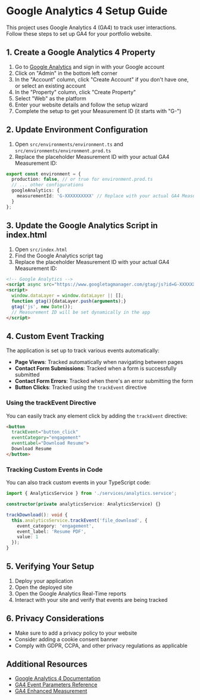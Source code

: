 # Google Analytics 4 Setup Guide

This project uses Google Analytics 4 (GA4) to track user interactions. Follow these steps to set up GA4 for your portfolio website.

## 1. Create a Google Analytics 4 Property

1. Go to [Google Analytics](https://analytics.google.com/) and sign in with your Google account
2. Click on "Admin" in the bottom left corner
3. In the "Account" column, click "Create Account" if you don't have one, or select an existing account
4. In the "Property" column, click "Create Property"
5. Select "Web" as the platform
6. Enter your website details and follow the setup wizard
7. Complete the setup to get your Measurement ID (it starts with "G-")

## 2. Update Environment Configuration

1. Open `src/environments/environment.ts` and `src/environments/environment.prod.ts`
2. Replace the placeholder Measurement ID with your actual GA4 Measurement ID:

```typescript
export const environment = {
  production: false, // or true for environment.prod.ts
  // ... other configurations
  googleAnalytics: {
    measurementId: 'G-XXXXXXXXXX' // Replace with your actual GA4 Measurement ID
  }
};
```

## 3. Update the Google Analytics Script in index.html

1. Open `src/index.html`
2. Find the Google Analytics script tag
3. Replace the placeholder Measurement ID with your actual GA4 Measurement ID:

```html
<!-- Google Analytics -->
<script async src="https://www.googletagmanager.com/gtag/js?id=G-XXXXXXXXXX"></script>
<script>
  window.dataLayer = window.dataLayer || [];
  function gtag(){dataLayer.push(arguments);}
  gtag('js', new Date());
  // Measurement ID will be set dynamically in the app
</script>
```

## 4. Custom Event Tracking

The application is set up to track various events automatically:

- **Page Views**: Tracked automatically when navigating between pages
- **Contact Form Submissions**: Tracked when a form is successfully submitted
- **Contact Form Errors**: Tracked when there's an error submitting the form
- **Button Clicks**: Tracked using the `trackEvent` directive

### Using the trackEvent Directive

You can easily track any element click by adding the `trackEvent` directive:

```html
<button 
  trackEvent="button_click"
  eventCategory="engagement"
  eventLabel="Download Resume">
  Download Resume
</button>
```

### Tracking Custom Events in Code

You can also track custom events in your TypeScript code:

```typescript
import { AnalyticsService } from './services/analytics.service';

constructor(private analyticsService: AnalyticsService) {}

trackDownload(): void {
  this.analyticsService.trackEvent('file_download', {
    event_category: 'engagement',
    event_label: 'Resume PDF',
    value: 1
  });
}
```

## 5. Verifying Your Setup

1. Deploy your application
2. Open the deployed site
3. Open the Google Analytics Real-Time reports
4. Interact with your site and verify that events are being tracked

## 6. Privacy Considerations

- Make sure to add a privacy policy to your website
- Consider adding a cookie consent banner
- Comply with GDPR, CCPA, and other privacy regulations as applicable

## Additional Resources

- [Google Analytics 4 Documentation](https://developers.google.com/analytics/devguides/collection/ga4)
- [GA4 Event Parameters Reference](https://developers.google.com/analytics/devguides/collection/ga4/reference/events)
- [GA4 Enhanced Measurement](https://support.google.com/analytics/answer/9216061)